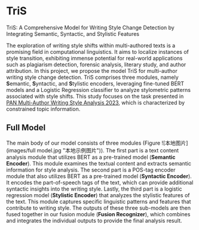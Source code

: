 # TriS
TriS: A Comprehensive Model for Writing Style Change Detection by Integrating Semantic, Syntactic, and Stylistic Features

The exploration of writing style shifts within multi-authored texts is a promising field in computational linguistics. It aims to localize instances of style transition, exhibiting immense potential for real-world applications such as plagiarism detection, forensic analysis, literary study, and author attribution. In this project, we propose the model TriS for multi-author writing style change detection. TriS comprises three modules, namely **S**emantic, **S**yntactic, and **S**tylistic encoders, leveraging fine-tuned BERT models and a Logistic Regression classifier to analyze stylometric patterns associated with style shifts. This study focuses on the task presented in [PAN Multi-Author Writing Style Analysis 2023](https://pan.webis.de/clef23/pan23-web/style-change-detection.html), which is characterized by constrained topic information.

## Full Model
The main body of our model consists of three modules (Figure ![本地图片](images/full model.jpg "本地示例图片")). The first part is a text content analysis module that utilizes BERT as a pre-trained model (**Semantic Encoder**). This module examines the textual content and extracts semantic information for style analysis. The second part is a POS-tag encoder module that also utilizes BERT as a pre-trained model (**Syntactic Encoder**). It encodes the part-of-speech tags of the text, which can provide additional syntactic insights into the writing style. Lastly, the third part is a logistic regression model (**Stylistic Encoder**) that analyzes the stylistic features of the text. This module captures specific linguistic patterns and features that contribute to writing style. The outputs of these three sub-models are then fused together in our fusion module (**Fusion Recognizer**), which combines and integrates the individual outputs to provide the final analysis result.
